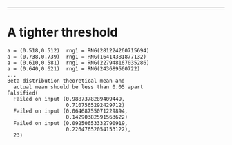 ---
# A tighter threshold

	a = (0.518,0.512)  rng1 = RNG(281224260715694)
	a = (0.738,0.739)  rng1 = RNG(16414381877132)
	a = (0.610,0.581)  rng1 = RNG(227948167035286)
	a = (0.640,0.621)  rng1 = RNG(243689560722)
	...
	Beta distribution theoretical mean and
	  actual mean should be less than 0.05 apart
    Falsified(
	  Failed on input (0.9887378289409449,
	                   0.7107565292429712) 
	  Failed on input (0.06468755071229894,
	                   0.14290382591563622) 
	  Failed on input (0.09250653332790919,
	                   0.22647652054153122),
	  23)

